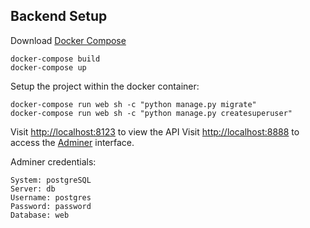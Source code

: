 ## Backend Setup
Download [Docker Compose](https://docs.docker.com/compose/install/)

```
docker-compose build
docker-compose up
```


Setup the project within the docker container:

```
docker-compose run web sh -c "python manage.py migrate"
docker-compose run web sh -c "python manage.py createsuperuser"
```


Visit [http://localhost:8123](http//localhost:8123) to view the API
Visit [http://localhost:8888](http//localhost:8888) to access the [Adminer](https://www.adminer.org/) interface.

Adminer credentials:
```
System: postgreSQL
Server: db
Username: postgres
Password: password
Database: web
```



